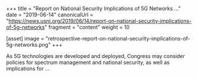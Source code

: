 +++
title = "Report on National Security Implications of 5G Networks ..."
date = "2019-06-14"
canonicalUrl = "https://news.usni.org/2019/06/14/report-on-national-security-implications-of-5g-networks"
fragment = "content"
weight = 10

[asset]
    image = "retrospective-report-on-national-security-implications-of-5g-networks.png"
+++

As 5G technologies are developed and deployed, Congress may consider 
policies for spectrum management and national security, as well as 
implications for ...
